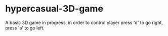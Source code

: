 # hypercasual-3D-game
A basic 3D game in progress, in order to control player press 'd' to go right, press 'a' to go left.